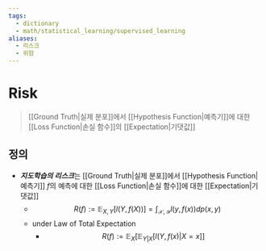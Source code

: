 ```yaml
---
tags:
  - dictionary
  - math/statistical_learning/supervised_learning
aliases:
  - 리스크
  - 위험
---
```

# Risk
> [[Ground Truth|실제 분포]]에서 [[Hypothesis Function|예측기]]에 대한 [[Loss Function|손실 함수]]의 [[Expectation|기댓값]]
## 정의
+ ***지도학습의 리스크***는 [[Ground Truth|실제 분포]]에서 [[Hypothesis Function|예측기]] $f$의 예측에 대한 [[Loss Function|손실 함수]]에 대한 [[Expectation|기댓값]]
	+ $$R(f) :=\mathbb E_{X, Y}[l(Y, f(X))] = \int_{\mathcal X, \mathcal Y} l(y, f(x))dp(x, y) $$
	+ under Law of Total Expectation
		+ $$R(f):=\mathbb E_X[\mathbb E_{Y|X} [l(Y, f(x)|X=x]]$$
